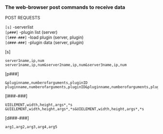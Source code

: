 ### The web-browser post commands to receive data

POST REQUESTS

`[s]`            -serverlist  
`[p###]`         -plugin list (server)  
`[l###-###]`     -load plugin (server, plugin)  
`[d###-###]`     -plugin data (server, plugin)  



[s]

```
server1name,ip,num
server1name,ip,num&server2name,ip,num&server3name,ip,num
```

[p###]

```
&pluginname,numberofarguments,pluginID
pluginname,numberofarguments,pluginID&pluginname,numberofarguments,pluginID
```

[l###-###]

```
UIELEMENT,width,height,args*,*s
&UIELEMENT,width,height,args*,*s&UIELEMENT,width,height,args*,*s
```

[d###-###]

```
arg1,arg2,arg3,arg4,arg5
```
